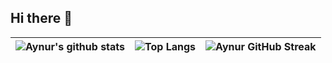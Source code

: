 ## Hi there 👋
| ![Aynur's github stats](https://github-readme-stats.vercel.app/api?username=nuryyevva&show_icons=true&theme=radical)  |  ![Top Langs](https://github-readme-stats.vercel.app/api/top-langs/?username=nuryyevva&langs_count=8&theme=radical&layout=compact)  |  ![Aynur GitHub Streak](https://github-readme-streak-stats.herokuapp.com/?user=nuryyevva&theme=radical)  |
| --------------------------------------------------------------------------------------------------------------------- | --------------------------------------------------------------------------------------------------------------------------------------------- |  ------------------------------------------------------------------------------------------------------  |



<!--
**nuryyevva/nuryyevva** is a ✨ _special_ ✨ repository because its `README.md` (this file) appears on your GitHub profile.

Here are some ideas to get you started:

- 🔭 I’m currently working on ...
- 🌱 I’m currently learning ...
- 👯 I’m looking to collaborate on ...
- 🤔 I’m looking for help with ...
- 💬 Ask me about ...
- 📫 How to reach me: ...
- 😄 Pronouns: ...
- ⚡ Fun fact: ...
-->
